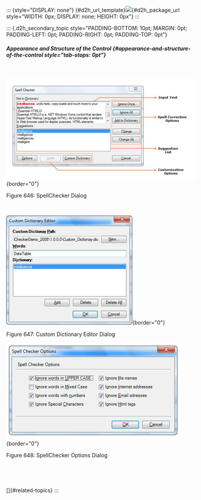 ::: {style="DISPLAY: none"}
[](ms-xhelp:///?Id=d2h_url_template){#d2h_url_template}![](!package_url!){#d2h_package_url style="WIDTH: 0px; DISPLAY: none; HEIGHT: 0px"}
:::

::: {.d2h_secondary_topic style="PADDING-BOTTOM: 10pt; MARGIN: 0pt; PADDING-LEFT: 0pt; PADDING-RIGHT: 0pt; PADDING-TOP: 0pt"}
##### Appearance and Structure of the Control {#appearance-and-structure-of-the-control style="tab-stops: 0pt"}

 

![](ImagesExt/image76_635.jpg){border="0"}

Figure 646: SpellChecker Dialog

 

![](ImagesExt/image76_636.jpg){border="0"}

Figure 647: Custom Dictionary Editor Dialog

![](ImagesExt/image76_637.png){border="0"}

Figure 648: SpellChecker Options Dialog

 

 

[]{#related-topics}
:::
